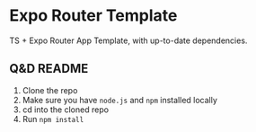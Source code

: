 # Expo Router Template

TS + Expo Router App Template, with up-to-date dependencies.

## Q&D README

1. Clone the repo
2. Make sure you have `node.js` and `npm` installed locally
3. cd into the cloned repo
4. Run `npm install`
